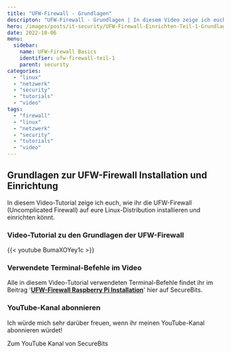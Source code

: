 ```yaml
---
title: "UFW-Firewall - Grundlagen"
descripton: "UFW-Firewall - Grundlagen | In diesem Video zeige ich euch, die Grundlagen der UFW-Firewall"
hero: /images/posts/it-security/UFW-Firewall-Einrichten-Teil-1-Grundlagen.png
date: 2022-10-06
menu:
  sidebar:
    name: UFW-Firewall Basics
    identifier: ufw-firewall-teil-1
    parent: security
categories: 
  - "linux"
  - "netzwerk"
  - "security"
  - "tutorials"
  - "video"
tags: 
  - "firewall"
  - "linux"
  - "netzwerk"
  - "security"
  - "tutorials"
  - "video"
---
```


## Grundlagen zur UFW-Firewall Installation und Einrichtung

In diesem Video-Tutorial zeige ich euch, wie ihr die UFW-Firewall (Uncomplicated Firewall) auf eure Linux-Distribution installieren und einrichten könnt.

### Video-Tutorial zu den Grundlagen der UFW-Firewall

{{< youtube BumaXOYey1c >}}

### Verwendete Terminal-Befehle im Video

Alle in diesem Video-Tutorial verwendeten Terminal-Befehle findet ihr im Beitrag '**[UFW-Firewall Raspberry Pi Installation](https://secure-bits.org/ufw-firewall-raspberry-pi/)**' hier auf SecureBits.

### YouTube-Kanal abonnieren

Ich würde mich sehr darüber freuen, wenn ihr meinen YouTube-Kanal abonnieren würdet!

Zum YouTube Kanal von SecureBits
